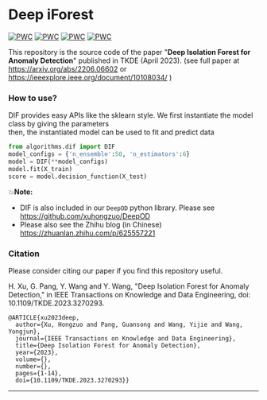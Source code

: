 # Deep iForest

[![PWC](https://img.shields.io/endpoint.svg?url=https://paperswithcode.com/badge/deep-isolation-forest-for-anomaly-detection/anomaly-detection-on-kaggle-credit-card-fraud)](https://paperswithcode.com/sota/anomaly-detection-on-kaggle-credit-card-fraud?p=deep-isolation-forest-for-anomaly-detection)
[![PWC](https://img.shields.io/endpoint.svg?url=https://paperswithcode.com/badge/deep-isolation-forest-for-anomaly-detection/anomaly-detection-on-forest-covertype)](https://paperswithcode.com/sota/anomaly-detection-on-forest-covertype?p=deep-isolation-forest-for-anomaly-detection)
[![PWC](https://img.shields.io/endpoint.svg?url=https://paperswithcode.com/badge/deep-isolation-forest-for-anomaly-detection/anomaly-detection-on-nb15-backdoor)](https://paperswithcode.com/sota/anomaly-detection-on-nb15-backdoor?p=deep-isolation-forest-for-anomaly-detection)
[![PWC](https://img.shields.io/endpoint.svg?url=https://paperswithcode.com/badge/deep-isolation-forest-for-anomaly-detection/anomaly-detection-on-nb15-dos)](https://paperswithcode.com/sota/anomaly-detection-on-nb15-dos?p=deep-isolation-forest-for-anomaly-detection)


This repository is the source code of the paper "**Deep Isolation Forest for Anomaly Detection**" published in TKDE (April 2023).  (see full paper at https://arxiv.org/abs/2206.06602 or https://ieeexplore.ieee.org/document/10108034/ )   


### How to use?


DIF provides easy APIs like the sklearn style.
We first instantiate the model class by giving the parameters  
then, the instantiated model can be used to fit and predict data

```python
from algorithms.dif import DIF
model_configs = {'n_ensemble':50, 'n_estimators':6}
model = DIF(**model_configs)
model.fit(X_train)
score = model.decision_function(X_test)
```

:boom:**Note:** 
- DIF is also included in our `DeepOD` python library. Please see https://github.com/xuhongzuo/DeepOD 
- Please also see the Zhihu blog (in Chinese) https://zhuanlan.zhihu.com/p/625557221 


### Citation

Please consider citing our paper if you find this repository useful.  

H. Xu, G. Pang, Y. Wang and Y. Wang, "Deep Isolation Forest for Anomaly Detection," in IEEE Transactions on Knowledge and Data Engineering, doi: 10.1109/TKDE.2023.3270293.

```
@ARTICLE{xu2023deep,
  author={Xu, Hongzuo and Pang, Guansong and Wang, Yijie and Wang, Yongjun},
  journal={IEEE Transactions on Knowledge and Data Engineering}, 
  title={Deep Isolation Forest for Anomaly Detection}, 
  year={2023},
  volume={},
  number={},
  pages={1-14},
  doi={10.1109/TKDE.2023.3270293}}

```


---
